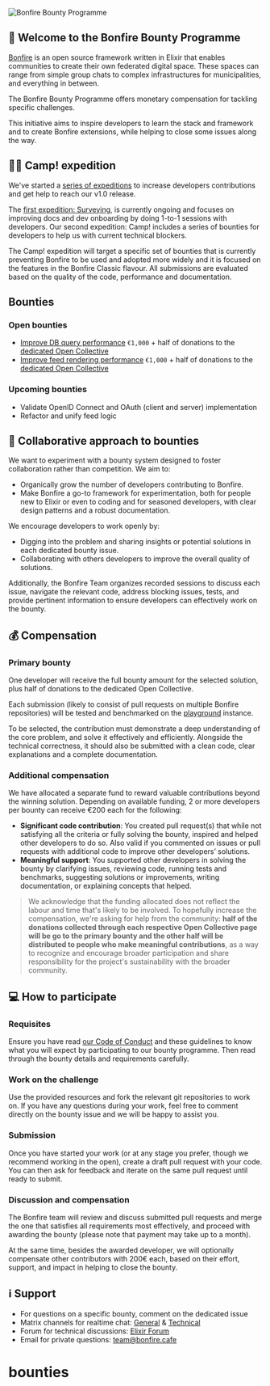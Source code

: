 
![Bonfire Bounty Programme](https://github.com/bonfire-networks/bounty-program/assets/1852065/a2ac0993-b0aa-4ba9-a92a-d1010618fe29)

## 🎉 Welcome to the Bonfire Bounty Programme

[Bonfire](https://bonfirenetworks.org) is an open source framework written in Elixir that enables communities to create their own federated digital space. These spaces can range from simple group chats to complex infrastructures for municipalities, and everything in between.

The Bonfire Bounty Programme offers monetary compensation for tackling specific challenges. 

This initiative aims to inspire developers to learn the stack and framework and to create Bonfire extensions, while helping to close some issues along the way.


## 🏴‍☠️ Camp! expedition
We've started a [series of expeditions](https://bonfirenetworks.org/posts/surveying_expedition/) to increase developers contributions and get help to reach our v1.0 release. 

The [first expedition: Surveying](https://elixirforum.com/t/logging-our-journey-improving-developer-experience-of-bonfire/64204), is currently ongoing and focuses on improving docs and dev onboarding by doing 1-to-1 sessions with developers.
Our second expedition: Camp!  includes a series of bounties for developers to help us with current technical blockers. 

The Camp! expedition will target a specific set of bounties that is currently preventing Bonfire to be used and adopted more widely and it is focused on the features in the Bonfire Classic flavour. All submissions are evaluated based on the quality of the code, performance and documentation. 


## Bounties
### Open bounties
- [Improve DB query performance](https://github.com/bonfire-networks/bounties/issues/1) `€1,000` + half of donations to the [dedicated Open Collective](https://opencollective.com/bonfire-networks/projects/improve-db-query-performance)
- [Improve feed rendering performance](https://github.com/bonfire-networks/bounties/issues/2) `€1,000` + half of donations to the [dedicated Open Collective](https://opencollective.com/bonfire-networks/projects/feed-render-performance)

### Upcoming bounties
- Validate OpenID Connect and OAuth (client and server) implementation
- Refactor and unify feed logic


## 🫶 Collaborative approach to bounties

We want to experiment with a bounty system designed to foster collaboration rather than competition. We aim to:
- Organically grow the number of developers contributing to Bonfire.
- Make Bonfire a go-to framework for experimentation, both for people new to Elixir or even to coding and for seasoned developers, with clear design patterns and a robust documentation.

We encourage developers to work openly by:
- Digging into the problem and sharing insights or potential solutions in each dedicated bounty issue.
- Collaborating with others developers to improve the overall quality of solutions.

Additionally, the Bonfire Team organizes recorded sessions to discuss each issue, navigate the relevant code, address blocking issues, tests, and provide pertinent information to ensure developers can effectively work on the bounty.


## 💰 Compensation

### Primary bounty
One developer will receive the full bounty amount for the selected solution, plus half of donations to the dedicated Open Collective.

Each submission (likely to consist of pull requests on multiple Bonfire repositories) will be tested and benchmarked on the [playground](https://playground.bonfire.cafe) instance. 

To be selected, the contribution must demonstrate a deep understanding of the core problem, and solve it effectively and efficiently. Alongside the technical correctness, it should also be submitted with a clean code, clear explanations and a complete documentation.

### Additional compensation
We have allocated a separate fund to reward valuable contributions beyond the winning solution. Depending on available funding, 2 or more developers per bounty can receive €200 each for the following:

* **Significant code contribution**: You created pull request(s) that while not satisfying all the criteria or fully solving the bounty,  inspired and helped other developers to do so. Also valid if you commented on issues or pull requests with additional code to improve other developers’ solutions. 
* **Meaningful support**: You supported other developers in solving the bounty by clarifying issues, reviewing code, running tests and benchmarks, suggesting solutions or improvements, writing documentation, or explaining concepts that helped. 

> We acknowledge that the funding allocated does not reflect the labour and time that's likely to be involved. To hopefully increase the compensation, we're asking for help from the community: **half of the donations collected through each respective Open Collective page will be go to the primary bounty and the other half will be distributed to people who make meaningful contributions**, as a way to recognize and encourage broader participation and share responsibility for the project's sustainability with the broader community. 


## 💻 How to participate

### Requisites
Ensure you have read [our Code of Conduct](https://bonfirenetworks.org/conduct/) and these guidelines to know what you will expect by participating to our bounty programme. Then read through the bounty details and requirements carefully.

### Work on the challenge
Use the provided resources and fork the relevant git repositories to work on. If you have any questions during your work, feel free to comment directly on the bounty issue and we will be happy to assist you.

### Submission
Once you have started your work (or at any stage you prefer, though we recommend working in the open), create a draft pull request with your code. You can then ask for feedback and iterate on the same pull request until ready to submit. 

### Discussion and compensation
The Bonfire team will review and discuss submitted pull requests and merge the one that satisfies all requirements most effectively, and proceed with awarding the bounty (please note that payment may take up to a month).

At the same time, besides the awarded developer, we will optionally compensate other contributors with 200€ each, based on their effort, support, and impact in helping to close the bounty. 


## ℹ️ Support
- For questions on a specific bounty, comment on the dedicated issue
- Matrix channels for realtime chat: [General](https://matrix.to/#/%23bonfire-networks:matrix.org) & [Technical](https://matrix.to/#/%23bonfire-tech:matrix.org)
- Forum for technical discussions: [Elixir Forum](https://elixirforum.com/tag/bonfire)
- Email for private questions: team@bonfire.cafe
# bounties
